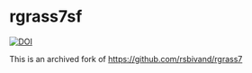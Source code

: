 # rgrass7sf

[![DOI](https://zenodo.org/badge/115946587.svg)](https://zenodo.org/badge/latestdoi/115946587)

This is an archived fork of https://github.com/rsbivand/rgrass7
